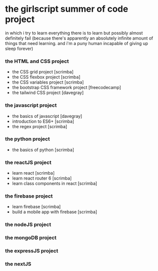 # the girlscript summer of code project

in which i try to learn everything there is to learn but possibly almost definitely fail (because there's apparently an absolutely infinite amount of things that need learning. and i'm a puny human incapable of giving up sleep forever)

### the HTML and CSS project
* the CSS grid project [scrimba]
* the CSS flexbox project [scrimba]
* the CSS variables project [scrimba]
* the bootstrap CSS framework project [freecodecamp]
* the tailwind CSS project [davegray]

### the javascript project
* the basics of javascript [davegray]
* introduction to ES6+ [scrimba]
* the regex project [scrimba]

### the python project
* the basics of python [scrimba]

### the reactJS project
* learn react [scrimba]
* learn react router 6 [scrimba]
* learn class components in react [scrimba]

### the firebase project
* learn firebase [scrimba]
* build a mobile app with firebase [scrimba]

### the nodeJS project

### the mongoDB project

### the expressJS project

### the nextJS